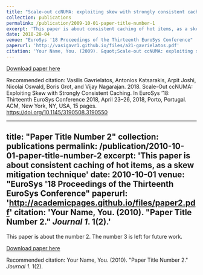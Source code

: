 ```yaml
---
title: "Scale-out ccNUMA: exploiting skew with strongly consistent caching"
collection: publications
permalink: /publication/2009-10-01-paper-title-number-1
excerpt: 'This paper is about consistent caching of hot items, as a skew mitigation technique'
date: 2018-28-04
venue: "EuroSys '18 Proceedings of the Thirteenth EuroSys Conference"
paperurl: 'http://vasigavr1.github.io/files/a21-gavrielatos.pdf'
citation: 'Your Name, You. (2009). &quot;Scale-out ccNUMA: exploiting skew with strongly consistent caching Number 1.&quot; <i>Journal 1</i>. 1(1).'
---
```



[Download paper here](http://vasigavr1.github.io/files/a21-gavrielatos.pdf)

Recommended citation: Vasilis Gavrielatos, Antonios Katsarakis, Arpit Joshi, Nicolai Oswald, Boris
                      Grot, and Vijay Nagarajan. 2018. Scale-Out ccNUMA: Exploiting Skew with
                      Strongly Consistent Caching. In EuroSys ’18: Thirteenth EuroSys Conference
                      2018, April 23–26, 2018, Porto, Portugal. ACM, New York, NY, USA, 15 pages.
                      https://doi.org/10.1145/3190508.3190550
                      
                      
                      
---
title: "Paper Title Number 2"
collection: publications
permalink: /publication/2010-10-01-paper-title-number-2
excerpt: 'This paper is about consistent caching of hot items, as a skew mitigation technique'
date: 2010-10-01
venue: "EuroSys '18 Proceedings of the Thirteenth EuroSys Conference"
paperurl: 'http://academicpages.github.io/files/paper2.pdf'
citation: 'Your Name, You. (2010). &quot;Paper Title Number 2.&quot; <i>Journal 1</i>. 1(2).'
---
This paper is about the number 2. The number 3 is left for future work.

[Download paper here](http://academicpages.github.io/files/paper2.pdf)

Recommended citation: Your Name, You. (2010). "Paper Title Number 2." <i>Journal 1</i>. 1(2).